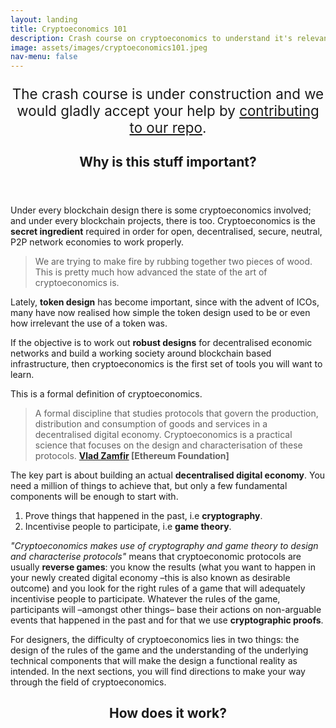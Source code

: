 ```yaml
---
layout: landing
title: Cryptoeconomics 101
description: Crash course on cryptoeconomics to understand it's relevance in the blockchain space. There are numerous writings about cryptoeconomics out there. Here we'd like to give you a broad hint about what cryptoeconomics is and provide you with further reading material.
image: assets/images/cryptoeconomics101.jpeg
nav-menu: false
---
```


<!-- Main -->
<div id="main">

<!-- One -->
<section id="one">
	<div class="inner">
		<p style="font-size: 1.6em; text-align: center; ">The crash course is under construction and we would gladly accept your help by <a href="https://github.com/cryptoeconomics-hub/cryptoeconomics101">contributing to our repo</a>.</p>
		<header class="major">
			<h2>Why is this stuff important?</h2>
		</header>
		<p>Under every blockchain design there is some cryptoeconomics involved; and under every blockchain projects, there is too. Cryptoeconomics is the <b>secret ingredient</b> required in order for open, decentralised, secure, neutral, P2P network economies to work properly.</p>
		<blockquote>We are trying to make fire by rubbing together two pieces of wood. This is pretty much how advanced the state of the art of cryptoeconomics is.</blockquote>
		<p>Lately, <b>token design</b> has become important, since with the advent of ICOs, many have now realised how simple the token design used to be or even how irrelevant the use of a token was.</p>
		<p>If the objective is to work out <b>robust designs</b> for decentralised economic networks and build a working society around blockchain based infrastructure, then cryptoeconomics is the first set of tools you will want to learn.</p>
		<p>This is a formal definition of cryptoeconomics.</p>
		<blockquote>A formal discipline that studies protocols that govern the production, distribution and consumption of goods and services in a decentralised digital economy. Cryptoeconomics is a practical science that focuses on the design and characterisation of these protocols. <b><a href="https://twitter.com/VladZamfir" alt="Vlad Zamfir profile">Vlad Zamfir</a> [Ethereum Foundation]</b></blockquote>
		<p>The key part is about building an actual <b>decentralised digital economy</b>. You need a million of things to achieve that, but only a few fundamental components will be enough to start with.</p>
		<ol>
			<li>Prove things that happened in the past, i.e <b>cryptography</b>.</li>
			<li>Incentivise people to participate, i.e <b>game theory</b>.</li>
		</ol>
		<p><i>"Cryptoeconomics makes use of cryptography and game theory to design and characterise protocols"</i> means that cryptoeconomic protocols are usually <b>reverse games</b>: you know the results (what you want to happen in your newly created digital economy –this is also known as desirable outcome) and you look for the right rules of a game that will adequately incentivise people to participate. Whatever the rules of the game, participants will –amongst other things– base their actions on non-arguable events that happened in the past and for that we use <b>cryptographic proofs</b>.</p>
		<p>For designers, the difficulty of cryptoeconomics lies in two things: the design of the rules of the game and the understanding of the underlying technical components that will make the design a functional reality as intended. In the next sections, you will find directions to make your way through the field of cryptoeconomics.</p>
		<header class="major">
			<h2>How does it work?</h2>
		</header>
	</div>
</section>

<!-- Two -->
<!-- <section id="two" class="spotlights">
	<section>
		<img src="assets/images/chunlea-468174-unsplash.jpg" alt="" data-position="center center" />
		<div class="content">
			<div class="inner">
				<header class="major">
					<h3>Cryptography</h3>
				</header>
				<p>Cryptography is used to undeniably prove things that happened in the past.</p>
				<p><b>Hash</b>: </p>
				<p><b>Digital Signature</b>: </p>
				<p><b>Cryptographic Proof</b>: </p>
			</div>
		</div>
	</section>
	<section>
		<img src="assets/images/shirly-niv-marton-377770-unsplash.jpg" alt="" data-position="top center" />
		<div class="content">
			<div class="inner">
				<header class="major">
					<h3>Game Theory</h3>
				</header>
				<p>TBD</p>
			</div>
		</div>
	</section>
	<section>
		<img src="assets/images/shane-aldendorff-587930-unsplash.jpg" alt="" data-position="25% 25%" />
		<div class="content">
			<div class="inner">
				<header class="major">
					<h3>Mechanism Design</h3>
				</header>
				<p>TBD</p>
			</div>
		</div>
	</section>
	<section>
		<img src="assets/images/matt-artz-353210-unsplash.jpg" alt="" data-position="top center" />
		<div class="content">
			<div class="inner">
				<header class="major">
					<h3>Tooling</h3>
				</header>
				<p>TBD</p>
			</div>
		</div>
	</section>
	<section>
		<img src="assets/images/andrew-wulf-303962-unsplash.jpg" alt="" data-position="25% 25%" />
		<div class="content">
			<div class="inner">
				<header class="major">
					<h3>Token Design</h3>
				</header>
				<p>TBD</p>
			</div>
		</div>
	</section>
</section> -->

<!-- Three -->
<!-- <section id="three">
	<div class="inner">
		<header class="major">
			<h2>Desirable Outcome</h2>
		</header>
		<p>TBD</p>
		<ul class="actions">
			<li><a href="training.html" class="button next">Start Learning</a></li>
		</ul>
	</div>
</section> -->

</div>
